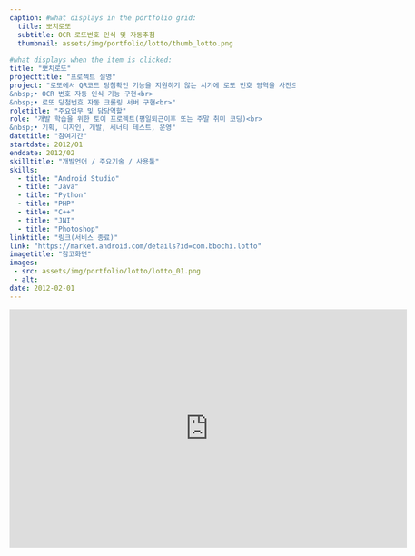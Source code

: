 ```yaml
---
caption: #what displays in the portfolio grid:
  title: 뽀치로또
  subtitle: OCR 로또번호 인식 및 자동추첨
  thumbnail: assets/img/portfolio/lotto/thumb_lotto.png
  
#what displays when the item is clicked:
title: "뽀치로또"
projecttitle: "프로젝트 설명"
project: "로또에서 QR코드 당첨확인 기능을 지원하기 않는 시기에 로또 번호 영역을 사진으로 찍어 자동 번호 인식 및 추첨까지 해주는 로또 자동 추첨 앱<br>
&nbsp;• OCR 번호 자동 인식 기능 구현<br>
&nbsp;• 로또 당첨번호 자동 크롤링 서버 구현<br>"
roletitle: "주요업무 및 담당역할"
role: "개발 학습을 위한 토이 프로젝트(평일퇴근이후 또는 주말 취미 코딩)<br>
&nbsp;• 기획, 디자인, 개발, 세너티 테스트, 운영"
datetitle: "참여기간"
startdate: 2012/01
enddate: 2012/02
skilltitle: "개발언어 / 주요기술 / 사용툴"
skills:
  - title: "Android Studio"
  - title: "Java"
  - title: "Python"
  - title: "PHP"
  - title: "C++"
  - title: "JNI"
  - title: "Photoshop"
linktitle: "링크(서비스 종료)"
link: "https://market.android.com/details?id=com.bbochi.lotto"
imagetitle: "참고화면"
images:
 - src: assets/img/portfolio/lotto/lotto_01.png
 - alt: 
date: 2012-02-01
---
```

<center>
<iframe width="700" height="420" src="https://www.youtube.com/embed/YURrlKfZ0Jc" title="YouTube video player" frameborder="0" allow="accelerometer; autoplay; clipboard-write; encrypted-media; gyroscope; picture-in-picture; web-share" allowfullscreen></iframe>
</center>